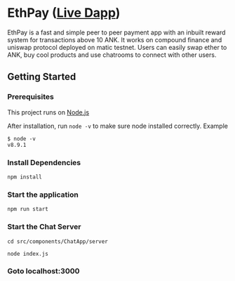 # EthPay ([Live Dapp](https://ethpay.herokuapp.com/))

EthPay is a fast and simple peer to peer payment app with an inbuilt reward system for transactions above 10 ANK. It works on compound finance and uniswap protocol deployed on matic testnet.
Users can easily swap ether to ANK, buy cool products and use chatrooms to connect with other users.

## Getting Started

### Prerequisites

This project runs on [Node.js](https://nodejs.org/en/)

After installation, run `node -v` to make sure node installed correctly. Example

```
$ node -v
v8.9.1
```

### Install Dependencies

```
npm install
```
### Start the application

```
npm run start
```

### Start the Chat Server

```
cd src/components/ChatApp/server

node index.js
```

### Goto localhost:3000 

